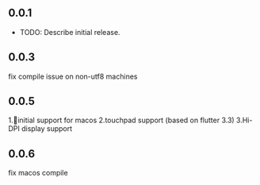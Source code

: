 ## 0.0.1

* TODO: Describe initial release.


## 0.0.3
fix compile issue on non-utf8 machines


## 0.0.5
1.🎉initial support for macos
2.touchpad support (based on flutter 3.3)
3.Hi-DPI display support

## 0.0.6
fix macos compile